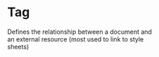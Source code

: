 # Tag <link>

Defines the relationship between a document and  
an external resource (most used to link to style  
sheets)  
